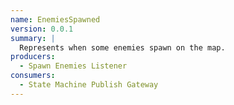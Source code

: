 ```yaml
---
name: EnemiesSpawned
version: 0.0.1
summary: |
  Represents when some enemies spawn on the map.
producers:
  - Spawn Enemies Listener
consumers:
  - State Machine Publish Gateway
---
```


<NodeGraph title="Consumer / Producer Diagram" />
